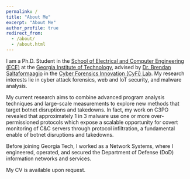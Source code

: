 ```yaml
---
permalink: /
title: "About Me"
excerpt: "About Me"
author_profile: true
redirect_from: 
  - /about/
  - /about.html
---
```


I am a Ph.D. Student in the [School of Electrical and Computer Engineering (ECE)](https://www.ece.gatech.edu/) at the [Georgia Institute of Technology](https://www.gatech.edu/), advised by [Dr. Brendan Saltaformaagio](https://saltaformaggio.ece.gatech.edu/) in the [Cyber Forensics Innovation (CyFi) Lab](https://cyfi.ece.gatech.edu/). My research interests lie in cyber attack forensics, web and IoT security, and malware analysis. 

My current research aims to combine advanced program analysis techniques and large-scale measurements to explore new methods that target botnet disruptions and takedowns. In fact, my work on C3PO revealed that approximately 1 in 3 malware use one or more over-permissioned protocols which expose a scalable opportunity for covert monitoring of C&C servers through protocol infiltration, a fundamental enable of botnet disruptions and takedowns. 

Before joining Georgia Tech, I worked as a Network Systems, where I engineered, operated, and secured the Department of Defense (DoD) information networks and services.

My CV is available upon request.
